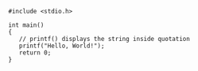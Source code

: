     #include <stdio.h>
    
    int main()
    {
       // printf() displays the string inside quotation
       printf("Hello, World!");
       return 0;
    }
